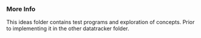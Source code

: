 ### More Info

This ideas folder contains test programs and exploration of concepts. Prior to implementing it in the other datatracker folder. 